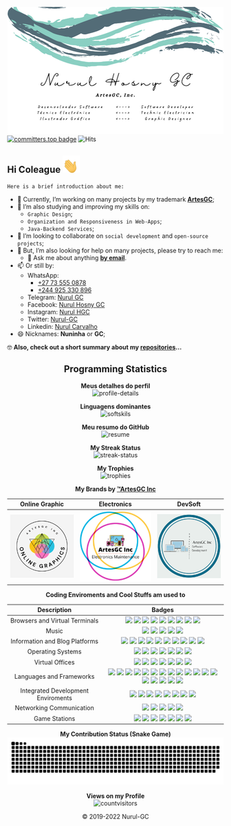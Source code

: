![business-card](img/businesscard.png) \
[![committers.top badge](https://user-badge.committers.top/angola_public/Nurul-GC.svg)](https://user-badge.committers.top/angola_public/Nurul-GC 'My position on the contribution rank for Angolan users.')
![Hits](https://hits.seeyoufarm.com/api/count/incr/badge.svg?url=https%3A%2F%2Fgithub.com%2FNurul-GC%2Fhit-counter&count_bg=%23000000&title_bg=%23FF0000&icon=github.svg&icon_color=yellow&title=Hits+on+my+profile&edge_flat=false)

## Hi Coleague <img src="img/waving-hand-joypixels.gif" height=40 width=40>
`Here is a brief introduction about me:`

- 🔭 Currently, I’m working on many projects by my trademark **[ArtesGC](https://github.com/ArtesGC)**;
- 🌱 I’m also studying and improving my skills on:
  - `Graphic Design`;
  - `Organization and Responsiveness in Web-Apps`;
  - `Java-Backend Services`;
- 👯 I’m looking to collaborate on `social development` and `open-source projects`;
- 🤔 But, I’m also looking for help on many projects, please try to reach me:
  - 💬 Ask me about anything **[by email](mailto:nuruldecarvalho@gmail.com)**.
- 📫 Or still by:
  - WhatsApp:
    - [+27 73 555 0878](https://api.whatsapp.com/send?phone=27735550878)
    - [+244 925 330 896](https://api.whatsapp.com/send?phone=244925330896)
  - Telegram: [Nurul GC](https://t.me/NurulGC)
  - Facebook: [Nurul Hosny GC](https://www.facebook.com/nurulhosny.gc/)
  - Instagram: [Nurul HGC](https://www.instagram.com/nurulhgc/)
  - Twitter: [Nurul-GC](https://twitter.com/NurulGC3)
  - Linkedin: [Nurul Carvalho](https://www.linkedin.com/in/nurul-carvalho-4a64b01b4/)
- 😄 Nicknames: **Nuninha** or **GC**;

🤓 **Also, check out a short summary about my [repositories](https://nurul-gc.github.io/intro/)...** 

<div align="center">

## Programming Statistics

**Meus detalhes do perfil** \
![profile-details](https://github-profile-summary-cards.vercel.app/api/cards/profile-details?username=Nurul-GC&theme=radical)

**Linguagens dominantes** \
![softskils](https://github-readme-stats.vercel.app/api/top-langs/?username=Nurul-GC&layout=compact&theme=radical&langs_count=20)

**Meu resumo do GitHub** \
![resume](https://github-readme-stats.vercel.app/api?disable_animations=false&username=Nurul-GC&show_icons=true&theme=radical)
  
**My Streak Status** \
![streak-status](https://github-readme-streak-stats.herokuapp.com/?user=Nurul-GC&theme=radical)

**My Trophies** \
![trophies](https://github-profile-trophy.vercel.app/?custom_title=&username=Nurul-GC&column=7&theme=radical)

**My Brands by [&trade;ArtesGC Inc](https://artesgc.home.blog/)**
  
| Online Graphic | Electronics | DevSoft |
| --- | --- | --- |
| <img alt="Online-Graphic" src="img/graphic.png" height=auto witdh=auto> | <img alt="Electronics" src="img/eletronics.png" height=auto witdh=auto> | <img alt="DevSoft" src="img/software.png" height=auto witdh=auto> |

**Coding Enviroments and Cool Stuffs am used to**

| Description | Badges |
| :---: | :---: |
| Browsers and Virtual Terminals | ![](https://img.shields.io/badge/Safari-FF1B2D?style=for-the-badge&logo=Safari&logoColor=white) ![](https://img.shields.io/badge/Opera-FF1B2D?style=for-the-badge&logo=Opera&logoColor=white) ![](https://img.shields.io/badge/Tor_Browser-7D4698?style=for-the-badge&logo=Tor-Browser&logoColor=white) ![](https://img.shields.io/badge/Microsoft_Edge-0078D7?style=for-the-badge&logo=Microsoft-edge&logoColor=white) ![](https://img.shields.io/badge/Google_chrome-4285F4?style=for-the-badge&logo=Google-chrome&logoColor=white) ![](https://img.shields.io/badge/windows%20terminal-4D4D4D?style=for-the-badge&logo=windows%20terminal&logoColor=white) ![](https://img.shields.io/badge/powershell-5391FE?style=for-the-badge&logo=powershell&logoColor=white) ![](https://img.shields.io/badge/GNU%20Bash-4EAA25?style=for-the-badge&logo=GNU%20Bash&logoColor=white) ![](https://img.shields.io/badge/GIT-E44C30?style=for-the-badge&logo=git&logoColor=white) |
| Music | ![](https://img.shields.io/badge/YouTube_Music-FF0000?style=for-the-badge&logo=youtube-music&logoColor=white) ![](https://img.shields.io/badge/Spotify-1ED760?&style=for-the-badge&logo=spotify&logoColor=white) ![](https://img.shields.io/badge/SoundCloud-FF3300?style=for-the-badge&logo=soundcloud&logoColor=white) ![](https://img.shields.io/badge/Shazam-0088FF?style=for-the-badge&logo=Shazam&logoColor=white) ![](ttps://img.shields.io/badge/apple%20music-F34E68?style=for-the-badge&logo=apple%20music&logoColor=white) |
| Information and Blog Platforms | ![](https://img.shields.io/badge/Twitter-1DA1F2?style=for-the-badge&logo=twitter&logoColor=white) ![](https://img.shields.io/badge/Medium-12100E?style=for-the-badge&logo=medium&logoColor=white) ![](https://img.shields.io/badge/Wordpress-21759B?style=for-the-badge&logo=wordpress&logoColor=white) ![](https://img.shields.io/badge/Wix-000?style=for-the-badge&logo=wix&logoColor=white) ![](https://img.shields.io/badge/Tumblr-%2336465D.svg?&style=for-the-badge&logo=Tumblr&logoColor=white) ![](https://img.shields.io/badge/Quora-%23B92B27.svg?&style=for-the-badge&logo=Quora&logoColor=white) ![](https://img.shields.io/badge/LinkedIn-0077B5?style=for-the-badge&logo=linkedin&logoColor=white) ![](https://img.shields.io/badge/Instagram-E4405F?style=for-the-badge&logo=instagram&logoColor=white) ![](https://img.shields.io/badge/Facebook-1877F2?style=for-the-badge&logo=facebook&logoColor=white) ![](https://img.shields.io/badge/bio.link-000000%7D?style=for-the-badge&logo=biolink&logoColor=white) |
| Operating Systems | ![](https://img.shields.io/badge/Windows-0078D6?style=for-the-badge&logo=windows&logoColor=white) ![](https://img.shields.io/badge/Ubuntu-E95420?style=for-the-badge&logo=ubuntu&logoColor=white) ![](https://img.shields.io/badge/Linux-FCC624?style=for-the-badge&logo=linux&logoColor=black) ![](https://img.shields.io/badge/Kali_Linux-557C94?style=for-the-badge&logo=kali-linux&logoColor=white) ![](https://img.shields.io/badge/iOS-000000?style=for-the-badge&logo=ios&logoColor=white) ![](https://img.shields.io/badge/Debian-A81D33?style=for-the-badge&logo=debian&logoColor=white) ![](https://img.shields.io/badge/Android-3DDC84?style=for-the-badge&logo=android&logoColor=white) |
| Virtual Offices | ![](https://img.shields.io/badge/LibreOffice-18A303?style=for-the-badge&logo=LibreOffice&logoColor=white) ![](https://img.shields.io/badge/Google%20Sheets-34A853?style=for-the-badge&logo=google-sheets&logoColor=white) ![](https://img.shields.io/badge/Microsoft_Office-D83B01?style=for-the-badge&logo=microsoft-office&logoColor=white) ![](https://img.shields.io/badge/Microsoft_PowerPoint-B7472A?style=for-the-badge&logo=microsoft-powerpoint&logoColor=white) ![](https://img.shields.io/badge/Microsoft_Word-2B579A?style=for-the-badge&logo=microsoft-word&logoColor=white) ![](https://img.shields.io/badge/Microsoft_Excel-217346?style=for-the-badge&logo=microsoft-excel&logoColor=white) ![](https://img.shields.io/badge/Microsoft_SQL_Server-CC2927?style=for-the-badge&logo=microsoft-sql-server&logoColor=white) |
| Languages and Frameworks | ![](https://img.shields.io/badge/React_Native-20232A?style=for-the-badge&logo=react&logoColor=61DAFB) ![](https://img.shields.io/badge/Ionic-3880FF?style=for-the-badge&logo=ionic&logoColor=white) ![](https://img.shields.io/badge/Flutter-02569B?style=for-the-badge&logo=flutter&logoColor=white) ![](https://img.shields.io/badge/Cordova-35434F?style=for-the-badge&logo=apache-cordova&logoColor=E8E8E8) ![](https://img.shields.io/badge/Capacitor-119EFF?style=for-the-badge&logo=Capacitor&logoColor=white) ![](https://img.shields.io/badge/Python-FFD43B?style=for-the-badge&logo=python&logoColor=blue) ![](https://img.shields.io/badge/TypeScript-007ACC?style=for-the-badge&logo=typescript&logoColor=white) ![](https://img.shields.io/badge/Swift-FA7343?style=for-the-badge&logo=swift&logoColor=white) ![](https://img.shields.io/badge/PHP-777BB4?style=for-the-badge&logo=php&logoColor=white) ![](https://img.shields.io/badge/Numpy-777BB4?style=for-the-badge&logo=numpy&logoColor=white) ![](https://img.shields.io/badge/Kotlin-0095D5?&style=for-the-badge&logo=kotlin&logoColor=white) ![](https://img.shields.io/badge/json-5E5C5C?style=for-the-badge&logo=json&logoColor=white) ![](https://img.shields.io/badge/JavaScript-323330?style=for-the-badge&logo=javascript&logoColor=F7DF1E) ![](https://img.shields.io/badge/Java-ED8B00?style=for-the-badge&logo=java&logoColor=white) ![](https://img.shields.io/badge/HTML5-E34F26?style=for-the-badge&logo=html5&logoColor=white) ![](https://img.shields.io/badge/Dart-0175C2?style=for-the-badge&logo=dart&logoColor=white) ![](https://img.shields.io/badge/CSS3-1572B6?style=for-the-badge&logo=css3&logoColor=white) ![](https://img.shields.io/badge/apache%20Groovy-4298B8?style=for-the-badge&logo=apachegroovy&logoColor=white) |
| Integrated Development Enviroments | ![](https://img.shields.io/badge/VSCode-0078D4?style=for-the-badge&logo=visual%20studio%20code&logoColor=white) ![](https://img.shields.io/badge/PyCharm-000000.svg?&style=for-the-badge&logo=PyCharm&logoColor=white) ![](https://img.shields.io/badge/Notepad++-90E59A.svg?style=for-the-badge&logo=notepad%2B%2B&logoColor=black) ![](https://img.shields.io/badge/IntelliJ_IDEA-000000.svg?style=for-the-badge&logo=intellij-idea&logoColor=white) ![](https://img.shields.io/badge/Eclipse-2C2255?style=for-the-badge&logo=eclipse&logoColor=white) ![](https://img.shields.io/badge/Atom-66595C?style=for-the-badge&logo=Atom&logoColor=white) ![](https://img.shields.io/badge/apache%20netbeans-1B6AC6?style=for-the-badge&logo=apache%20netbeans%20IDE&logoColor=white) ![](https://img.shields.io/badge/Android_Studio-3DDC84?style=for-the-badge&logo=android-studio&logoColor=white) |
| Networking Communication | ![](https://img.shields.io/badge/Zoom-2D8CFF?style=for-the-badge&logo=zoom&logoColor=white) ![](https://img.shields.io/badge/Skype-00AFF0?style=for-the-badge&logo=skype&logoColor=white) ![](https://img.shields.io/badge/Slack-4A154B?style=for-the-badge&logo=slack&logoColor=white) ![](https://img.shields.io/badge/Google%20Meet-00897B?style=for-the-badge&logo=google-meet&logoColor=white) ![](https://img.shields.io/badge/Discord-5865F2?style=for-the-badge&logo=discord&logoColor=white) |
| Game Stations | ![](https://img.shields.io/badge/Epic%20Games-313131?style=for-the-badge&logo=Epic%20Games&logoColor=white) ![](https://img.shields.io/badge/FIFA-B7312F?style=for-the-badge&logo=fifa&logoColor=white) ![](https://img.shields.io/badge/Origin-148EFF?style=for-the-badge&logo=origin&logoColor=white) ![](https://img.shields.io/badge/Nintendo_3DS-D12228?style=for-the-badge&logo=nintendo-3ds&logoColor=white) ![](https://img.shields.io/badge/Nintendo_Switch-E60012?style=for-the-badge&logo=nintendo-switch&logoColor=white) ![](https://img.shields.io/badge/PlayStation-003791?style=for-the-badge&logo=playstation&logoColor=white) ![](https://img.shields.io/badge/Xbox-107C10?style=for-the-badge&logo=xbox&logoColor=white) |

**My Contribution Status (Snake Game)**
![GitHub Snake dark](https://github.com/Nurul-GC/Nurul-GC/blob/output/github-snake-dark.svg)

**Views on my Profile** \
![countvisitors](https://profile-counter.glitch.me/Nurul-GC/count.svg)

&copy; 2019-2022 Nurul-GC

</div>
